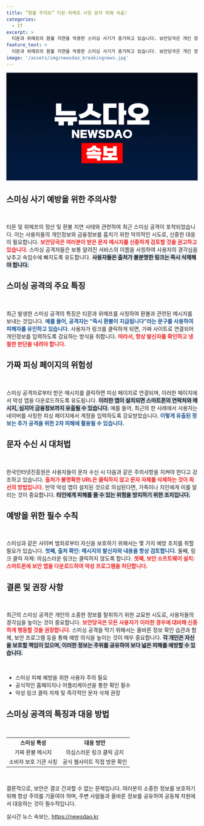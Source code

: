 ```yaml
---
title: “환불 주의보” 티몬·위메프 사칭 문자 피해 속출!
categories:
  - IT
excerpt: >
  티몬과 위메프의 환불 지연을 악용한 스미싱 사기가 증가하고 있습니다. 보안당국은 개인 정보 유출의 위험이 크다며 의심스러운 문자는 즉시 삭제할 것을 경고합니다. 안전한 쇼핑을 위해 주의가 필요합니다!
feature_text: >
  티몬과 위메프의 환불 지연을 악용한 스미싱 사기가 증가하고 있습니다. 보안당국은 개인 정보 유출의 위험이 크다며 의심스러운 문자는 즉시 삭제할 것을 경고합니다. 안전한 쇼핑을 위해 주의가 필요합니다!
image: '/assets/img/newsdao_breakingnews.jpg'
---
```


<p><img src="/assets/img/newsdao_breakingnews.jpg" alt="flaretime 속보" /></p>

<h2 data-ke-size="size26">스미싱 사기 예방을 위한 주의사항</h2>

<p data-ke-size="size16">&nbsp;</p>

<p>티몬 및 위메프의 정산 및 환불 지연 사태와 관련하여 최근 스미싱 공격이 포착되었습니다. 이는 사용자들의 개인정보와 금융정보를 훔치기 위한 악의적인 시도로, 신중한 대응이 필요합니다. <b><span style="color: #ee2323;">보안당국은 여러분이 받은 문자 메시지를 신중하게 검토할 것을 권고하고 있습니다.</span></b> 스미싱 공격자들은 보통 알려진 서비스의 이름을 사칭하여 사용자의 경각심을 낮추고 속임수에 빠지도록 유도합니다. <b><span style="background-color: #21538527;">사용자들은 출처가 불분명한 링크는 즉시 삭제해야 합니다.</span></b> </p>

<h2 data-ke-size="size26">스미싱 공격의 주요 특징</h2>

<p data-ke-size="size16">&nbsp;</p>

<p>최근 발생한 스미싱 공격의 특징은 티몬과 위메프를 사칭하여 환불과 관련된 메시지를 보내는 것입니다. <b><span style="color: #1a5490;">예를 들어, 공격자는 “즉시 환불이 지급됩니다”라는 문구를 사용하여 피해자를 유인하고 있습니다.</span></b> 사용자가 링크를 클릭하게 되면, 가짜 사이트로 연결되어 개인정보를 입력하도록 강요하는 방식을 취합니다. <b><span style="color: #ee2323;">따라서, 항상 발신자를 확인하고 냉철한 판단을 내려야 합니다.</span></b> </p>

<h2 data-ke-size="size26">가짜 피싱 페이지의 위험성</h2>

<p data-ke-size="size16">&nbsp;</p>

<p>스미싱 공격자로부터 받은 메시지를 클릭하면 피싱 페이지로 연결되며, 이러한 페이지에서 악성 앱을 다운로드하도록 유도됩니다. <b><span style="background-color: #21538527;">이러한 앱이 설치되면 스마트폰의 연락처와 메시지, 심지어 금융정보까지 유출될 수 있습니다.</span></b> 예를 들어, 최근의 한 사례에서 사용자는 네이버를 사칭한 피싱 페이지에서 계정을 입력하도록 강요받았습니다. <b><span style="color: #1a5490;">이렇게 유출된 정보는 추가 공격을 위한 2차 피해에 활용될 수 있습니다.</span></b> </p>

<h2 data-ke-size="size26">문자 수신 시 대처법</h2>

<p data-ke-size="size16">&nbsp;</p>

<p>한국인터넷진흥원은 사용자들이 문자 수신 시 다음과 같은 주의사항을 지켜야 한다고 강조하고 있습니다. <b><span style="color: #ee2323;">출처가 불명확한 URL은 클릭하지 않고 문자 자체를 삭제하는 것이 최선의 방법입니다.</span></b> 만약 악성 앱이 설치된 것으로 의심된다면, 가족이나 지인에게 이를 알리는 것이 중요합니다. <b><span style="background-color: #21538527;">타인에게 피해를 줄 수 있는 위험을 방지하기 위한 조치입니다.</span></b> </p>

<h2 data-ke-size="size26">예방을 위한 필수 수칙</h2>

<p data-ke-size="size16">&nbsp;</p>

<p>스미싱과 같은 사이버 범죄로부터 자신을 보호하기 위해서는 몇 가지 예방 조치를 취할 필요가 있습니다. <b><span style="color: #1a5490;">첫째, 출처 확인: 메시지의 발신자와 내용을 항상 검토합니다.</span></b> 둘째, 링크 클릭 자제: 의심스러운 링크는 클릭하지 않도록 합니다. <b><span style="color: #ee2323;">셋째, 보안 소프트웨어 설치: 스마트폰에 보안 앱을 다운로드하여 악성 프로그램을 차단합니다.</span></b> </p>

<h2 data-ke-size="size26">결론 및 권장 사항</h2>

<p data-ke-size="size16">&nbsp;</p>

<p>최근의 스미싱 공격은 개인의 소중한 정보를 탈취하기 위한 교묘한 시도로, 사용자들의 경각심을 높이는 것이 중요합니다. <b><span style="color: #ee2323;">보안당국은 모든 사용자가 이러한 경우에 대비해 신중하게 행동할 것을 권장합니다.</span></b> 스미싱 공격을 막기 위해서는 올바른 정보 확인 습관과 함께, 보안 프로그램 등을 통해 예방 의식을 높이는 것이 매우 중요합니다. <b><span style="background-color: #21538527;">각 개인은 자신을 보호할 책임이 있으며, 이러한 정보는 주위를 공유하여 보다 넓은 피해를 예방할 수 있습니다.</span></b> </p>

<p data-ke-size="size16">&nbsp;</p>

<ul>
    <li>스미싱 피해 예방을 위한 사용자 주의 필요</li>
    <li>공식적인 홈페이지나 어플리케이션을 통한 확인 필수</li>
    <li>악성 링크 클릭 자제 및 즉각적인 문자 삭제 권장</li>
</ul>

<h2 data-ke-size="size26">스미싱 공격의 특징과 대응 방법</h2>

<p data-ke-size="size16">&nbsp;</p>

<table>
    <tr>
        <td style="text-align: center; height: 17px;"><b>스미싱 특성</b></td>
        <td style="text-align: center; height: 17px;"><b>대응 방안</b></td>
    </tr>
    <tr>
        <td style="text-align: center; height: 17px;">가짜 환불 메시지</td>
        <td style="text-align: center; height: 17px;">의심스러운 링크 클릭 금지</td>
    </tr>
    <tr>
        <td style="text-align: center; height: 17px;">소비자 보호 기관 사칭</td>
        <td style="text-align: center; height: 17px;">공식 웹사이트 직접 방문 확인</td>
    </tr>
</table>

<p data-ke-size="size16">&nbsp;</p> 

<p>결론적으로, 보안은 결코 간과할 수 없는 문제입니다. 여러분의 소중한 정보를 보호하기 위해 항상 주의를 기울여야 하며, 주변 사람들과 올바른 정보를 공유하여 공동체 차원에서 대응하는 것이 필수적입니다.</p>
실시간 뉴스 속보는, <a href="https://newsdao.kr" rel="dofollow">https://newsdao.kr</a>


